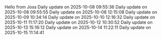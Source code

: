 ﻿Hello from Joss
Daily update on 2025-10-08 09:55:36
Daily update on 2025-10-08 09:55:55
Daily update on 2025-10-08 12:15:08
Daily update on 2025-10-09 10:34:14
Daily update on 2025-10-10 12:16:32
Daily update on 2025-10-11 11:17:20
Daily update on 2025-10-12 10:30:52
Daily update on 2025-10-13 15:16:12
Daily update on 2025-10-14 11:22:11
Daily update on 2025-10-15 11:14:41
